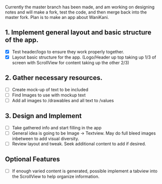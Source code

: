 Currently the master branch has been made, and am working on designing notes and will make a fork, test the code, and then merge back into the master fork.  Plan is to make an app about WaniKani.
## 1. Implement general layout and basic structure of the app.
  - [x] Test header/logo to ensure they work properly together.
  - [x] Layout basic structure for the app. (Logo/Header up top taking up 1/3 of screen with ScrollView for content taking up the other 2/3)
## 2. Gather necessary resources.
- [ ] Create mock-up of text to be included
- [ ] Find Images to use with mockup text
- [ ] Add all images to /drawables and all text to /values
## 3. Design and Implement
- [ ] Take gathered info and start filling in the app
- [ ] General idea is going to be Image -> Textview.  May do full bleed images inbetween to add visual diversity.
- [ ] Review layout and tweak.  Seek additional content to add if desired.
## Optional Features
- [ ] If enough varied content is generated, possible implement a tabview into the ScrollView to help organize information.
